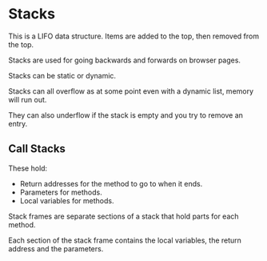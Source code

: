 # Stacks

This is a LIFO data structure. Items are added to the top, then removed from the top.

Stacks are used for going backwards and forwards on browser pages.

Stacks can be static or dynamic.

Stacks can all overflow as at some point even with a dynamic list, memory will run out.

They can also underflow if the stack is empty and you try to remove an entry.

## Call Stacks

These hold:

- Return addresses for the method to go to when it ends.
- Parameters for methods.
- Local variables for methods.


Stack frames are separate sections of a stack that hold parts for each method.

Each section of the stack frame contains the local variables, the return address and the parameters.